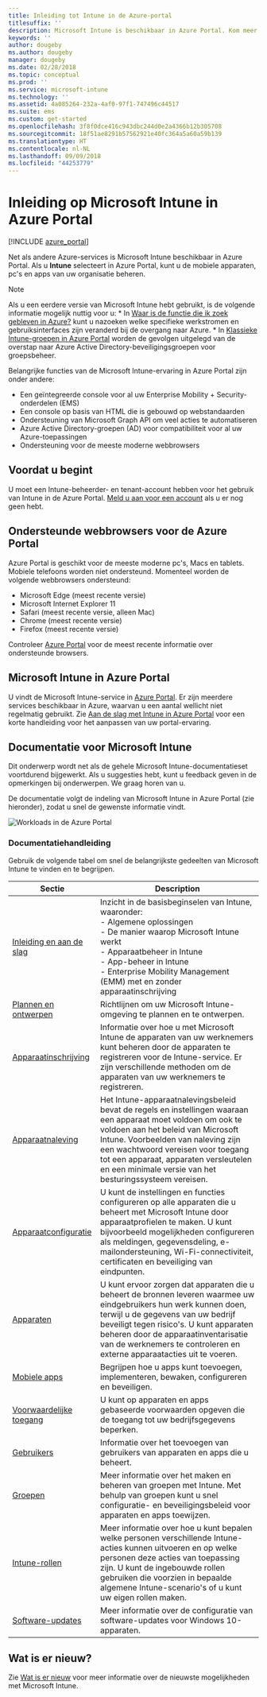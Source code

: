 ```yaml
---
title: Inleiding tot Intune in de Azure-portal
titlesuffix: ''
description: Microsoft Intune is beschikbaar in Azure Portal. Kom meer te weten over Intune in Azure Portal.
keywords: ''
author: dougeby
ms.author: dougeby
manager: dougeby
ms.date: 02/28/2018
ms.topic: conceptual
ms.prod: ''
ms.service: microsoft-intune
ms.technology: ''
ms.assetid: 4a085264-232a-4af0-97f1-747496c44517
ms.suite: ems
ms.custom: get-started
ms.openlocfilehash: 3f8f0dce416c943dbc244d0e2a4366b12b305708
ms.sourcegitcommit: 18f51ae8291b57562921e40fc364a5a60a59b139
ms.translationtype: HT
ms.contentlocale: nl-NL
ms.lasthandoff: 09/09/2018
ms.locfileid: "44253779"
---
```

# <a name="introduction-to-microsoft-intune-in-the-azure-portal"></a>Inleiding op Microsoft Intune in Azure Portal


[!INCLUDE [azure_portal](./includes/azure_portal.md)]

Net als andere Azure-services is Microsoft Intune beschikbaar in Azure Portal. Als u **Intune** selecteert in Azure Portal, kunt u de mobiele apparaten, pc's en apps van uw organisatie beheren.

> [!NOTE]
> Als u een eerdere versie van Microsoft Intune hebt gebruikt, is de volgende informatie mogelijk nuttig voor u:
>     * In [Waar is de functie die ik zoek gebleven in Azure?](ui-changes.md) kunt u nazoeken welke specifieke werkstromen en gebruiksinterfaces zijn veranderd bij de overgang naar Azure.
>     * In [Klassieke Intune-groepen in Azure Portal](groups-get-started.md) worden de gevolgen uitgelegd van de overstap naar Azure Active Directory-beveiligingsgroepen voor groepsbeheer.

Belangrijke functies van de Microsoft Intune-ervaring in Azure Portal zijn onder andere:

- Een geïntegreerde console voor al uw Enterprise Mobility + Security-onderdelen (EMS)
- Een console op basis van HTML die is gebouwd op webstandaarden
- Ondersteuning van Microsoft Graph API om veel acties te automatiseren
- Azure Active Directory-groepen (AD) voor compatibiliteit voor al uw Azure-toepassingen
- Ondersteuning voor de meeste moderne webbrowsers

## <a name="before-you-start"></a>Voordat u begint

U moet een Intune-beheerder- en tenant-account hebben voor het gebruik van Intune in de Azure Portal. [Meld u aan voor een account](https://portal.office.com/Signup/Signup.aspx?OfferId=40BE278A-DFD1-470a-9EF7-9F2596EA7FF9&dl=INTUNE_A&ali=1#0%20) als u er nog geen hebt.

## <a name="supported-web-browsers-for-the-azure-portal"></a>Ondersteunde webbrowsers voor de Azure Portal

Azure Portal is geschikt voor de meeste moderne pc's, Macs en tablets. Mobiele telefoons worden niet ondersteund.
Momenteel worden de volgende webbrowsers ondersteund:

- Microsoft Edge (meest recente versie)
- Microsoft Internet Explorer 11
- Safari (meest recente versie, alleen Mac)
- Chrome (meest recente versie)
- Firefox (meest recente versie)

Controleer [Azure Portal](https://docs.microsoft.com/azure/azure-preview-portal-supported-browsers-devices) voor de meest recente informatie over ondersteunde browsers.

## <a name="microsoft-intune-in-the-azure-portal"></a>Microsoft Intune in Azure Portal

U vindt de Microsoft Intune-service in [Azure Portal](https://portal.azure.com). Er zijn meerdere services beschikbaar in Azure, waarvan u een aantal wellicht niet regelmatig gebruikt. Zie [Aan de slag met Intune in Azure Portal](get-started-azure.md) voor een korte handleiding voor het aanpassen van uw portal-ervaring.

## <a name="the-microsoft-intune-documentation"></a>Documentatie voor Microsoft Intune

Dit onderwerp wordt net als de gehele Microsoft Intune-documentatieset voortdurend bijgewerkt. Als u suggesties hebt, kunt u feedback geven in de opmerkingen bij onderwerpen. We graag horen van u.

De documentatie volgt de indeling van Microsoft Intune in Azure Portal (zie hieronder), zodat u snel de gewenste informatie vindt.

![Workloads in de Azure Portal](./media/azure-portal-workloads.png)

### <a name="documentation-guide"></a>Documentatiehandleiding

Gebruik de volgende tabel om snel de belangrijkste gedeelten van Microsoft Intune te vinden en te begrijpen.

| Sectie                                                      | Description                                                                                                                                                                                                                                                                                      |
|--------------------------------------------------------------|--------------------------------------------------------------------------------------------------------------------------------------------------------------------------------------------------------------------------------------------------------------------------------------------------|
| [Inleiding en aan de slag](introduction-intune.md)       | Inzicht in de basisbeginselen van Intune, waaronder:<br /> - Algemene oplossingen<br /> - De manier waarop Microsoft Intune werkt<br /> - Apparaatbeheer in Intune<br /> - App-beheer in Intune<br /> - Enterprise Mobility Management (EMM) met en zonder apparaatinschrijving                                                         |
| [Plannen en ontwerpen](planning-guide.md)                         | Richtlijnen om uw Microsoft Intune-omgeving te plannen en te ontwerpen.                                                                                                                                                                                                             |
| [Apparaatinschrijving](device-enrollment.md)                    | Informatie over hoe u met Microsoft Intune de apparaten van uw werknemers kunt beheren door de apparaten te registreren voor de Intune-service. Er zijn verschillende methoden om de apparaten van uw werknemers te registreren.                                                                                                         |
| [Apparaatnaleving](device-compliance.md)                    | Het Intune-apparaatnalevingsbeleid bevat de regels en instellingen waaraan een apparaat moet voldoen om ook te voldoen aan het beleid van Microsoft Intune. Voorbeelden van naleving zijn een wachtwoord vereisen voor toegang tot een apparaat, apparaten versleutelen en een minimale versie van het besturingssysteem vereisen. |
| [Apparaatconfiguratie](device-profiles.md)                   | U kunt de instellingen en functies configureren op alle apparaten die u beheert met Microsoft Intune door apparaatprofielen te maken. U kunt bijvoorbeeld mogelijkheden configureren als meldingen, gegevensdeling, e-mailondersteuning, Wi-Fi-connectiviteit, certificaten en beveiliging van eindpunten.              |
| [Apparaten](device-management.md)                              | U kunt ervoor zorgen dat apparaten die u beheert de bronnen leveren waarmee uw eindgebruikers hun werk kunnen doen, terwijl u de gegevens van uw bedrijf beveiligt tegen risico's. U kunt apparaten beheren door de apparaatinventarisatie van de werknemers te controleren en externe apparaatacties uit te voeren.                                                      |
| [Mobiele apps](app-management.md)                             | Begrijpen hoe u apps kunt toevoegen, implementeren, bewaken, configureren en beveiligen.                                                                                                                                                                                                                             |
| [Voorwaardelijke toegang](conditional-access.md)                  | U kunt op apparaten en apps gebaseerde voorwaarden opgeven die de toegang tot uw bedrijfsgegevens beperken.                                                                                                                                                                                                            |
| [Gebruikers](users-add.md)                                        | Informatie over het toevoegen van gebruikers van apparaten en apps die u beheert.                                                                                                                                                                                                                                           |
| [Groepen](groups-get-started.md)                              | Meer informatie over het maken en beheren van groepen met Intune. Met behulp van groepen kunt u snel configuratie- en beveiligingsbeleid voor apparaten en apps toewijzen.                                                                                                                                             |
| [Intune-rollen](role-based-access-control.md)                 | Meer informatie over hoe u kunt bepalen welke personen verschillende Intune-acties kunnen uitvoeren en op welke personen deze acties van toepassing zijn. U kunt de ingebouwde rollen gebruiken die voorzien in bepaalde algemene Intune-scenario's of u kunt uw eigen rollen maken.                                                                                 |
| [Software-updates](windows-update-for-business-configure.md) | Meer informatie over de configuratie van software-updates voor Windows 10-apparaten.                                                                                                                                                                                                                                  |

## <a name="whats-new"></a>Wat is er nieuw?

Zie [Wat is er nieuw](whats-new.md) voor meer informatie over de nieuwste mogelijkheden met Microsoft Intune.
